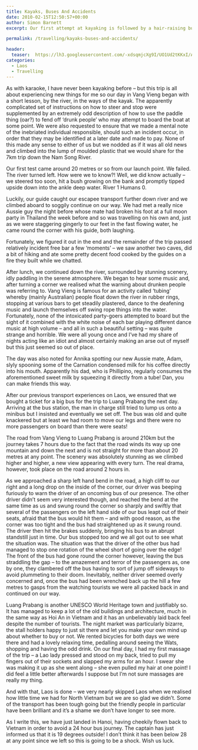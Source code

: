 ```yaml
---
title: Kayaks, Buses And Accidents
date: 2010-02-15T12:50:57+00:00
author: Simon Barnett
excerpt: Our first attempt at kayaking is followed by a hair-raising bus journey to the beautiful UNESCO World Heritage town of Luang Prabang.

permalink: /travelling/kayaks-buses-and-accidents/

header:
  teaser:  https://lh3.googleusercontent.com/-xdsqmjcXg9I/UO1Ud2tKKxI/AAAAAAAAAEg/0SHfDwNOLGI/s640/DSC_0085.JPG
categories:
  - Laos
  - Travelling
---
```

As with karaoke, I have never been kayaking before &#8211; but this trip is all about experiencing new things for me so our day in Vang Vieng began with a short lesson, by the river, in the ways of the kayak. The apparently complicated set of instructions on how to steer and stop were supplemented by an extremely odd description of how to use the paddle thing (oar?) to fend off &#8216;drunk people&#8217; who may attempt to board the boat at some point. We were also requested to ensure that we made a mental note of the inebriated individual responsible, should such an incident occur, in order that they may be identified at a later date and made to pay. None of this made any sense to either of us but we nodded as if it was all old news and climbed into the lump of moulded plastic that we would share for the 7km trip down the Nam Song River.

Our first test came around 20 metres or so from our launch point. We failed. The river turned left. How were we to know?! Well, we did know actually &#8211; we steered too soon, hit a bush growing on the bank and promptly tipped upside down into the ankle deep water. River 1 Humans 0.

Luckily, our guide caught our escapee transport further down river and we climbed aboard to soggily continue on our way. We had met a really nice Aussie guy the night before whose mate had broken his foot at a full moon party in Thailand the week before and so was travelling on his own and, just as we were staggering gingerly to our feet in the fast flowing water, he came round the corner with his guide, both laughing.

Fortunately, we figured it out in the end and the remainder of the trip passed relatively incident free bar a few &#8216;moments&#8217; &#8211; we saw another two caves, did a bit of hiking and ate some pretty decent food cooked by the guides on a fire they built while we chatted.

After lunch, we continued down the river, surrounded by stunning scenery, idly paddling in the serene atmosphere. We began to hear some music and, after turning a corner we realised what the warning about drunken people was referring to. Vang Vieng is famous for an activity called &#8216;tubing&#8217; whereby (mainly Australian) people float down the river in rubber rings, stopping at various bars to get steadily plastered, dance to the deafening music and launch themselves off swing rope things into the water. Fortunately, none of the intoxicated party-goers attempted to board but the sight of it combined with the white noise of each bar playing different dance music at high volume &#8211; and all in such a beautiful setting &#8211; was quite strange and horrible. We were all young once and I&#8217;ve had my share of nights acting like an idiot and almost certainly making an arse out of myself but this just seemed so out of place.

The day was also noted for Annika spotting our new Aussie mate, Adam, slyly spooning some of the Carnation condensed milk for his coffee directly into his mouth. Apparently his dad, who is Phillipino, regularly consumes the aforementioned sweet milk by squeezing it directly from a tube! Dan, you can make friends this way.

After our previous transport experiences on Laos, we ensured that we bought a ticket for a big bus for the trip to Luang Prabang the next day. Arriving at the bus station, the man in charge still tried to lump us onto a minibus but I insisted and eventually we set off. The bus was old and quite knackered but at least we had room to move our legs and there were no more passengers on board than there were seats!

The road from Vang Vieng to Luang Prabang is around 210km but the journey takes 7 hours due to the fact that the road winds its way up one mountain and down the next and is not straight for more than about 20 metres at any point. The scenery was absolutely stunning as we climbed higher and higher, a new view appearing with every turn. The real drama, however, took place on the road around 2 hours in.

As we approached a sharp left hand bend in the road, a high cliff to our right and a long drop on the inside of the corner, our driver was beeping furiously to warn the driver of an oncoming bus of our presence. The other driver didn&#8217;t seem very interested though, and reached the bend at the same time as us and swung round the corner so sharply and swiftly that several of the passengers on the left hand side of our bus leapt out of their seats, afraid that the bus would hit them &#8211; and with good reason, as the corner was too tight and the bus had straightened up as it swung round. The driver then hit the brakes suddenly, bringing his bus to an abrupt standstill just in time. Our bus stopped too and we all got out to see what the situation was. The situation was that the driver of the other bus had managed to stop one rotation of the wheel short of going over the edge! The front of the bus had gone round the corner however, leaving the bus straddling the gap &#8211; to the amazement and terror of the passengers as, one by one, they clambered off the bus having to sort of jump off sideways to avoid plummeting to their doom. Inevitably, neither driver seemed overly concerned and, once the bus had been wrenched back up the hill a few metres to gasps from the watching tourists we were all packed back in and continued on our way.

Luang Prabang is another UNESCO World Heritage town and justifiably so. It has managed to keep a lot of the old buildings and architecture, much in the same way as Hoi An in Vietnam and it has an unbelievably laid back feel despite the number of tourists. The night market was particularly bizarre, the stall holders happy to just sit there and let you make your own mind up about whether to buy or not. We rented bicycles for both days we were there and had a lovely relaxing time, pedalling around seeing the Wats, shopping and having the odd drink. On our final day, I had my first massage of the trip &#8211; a Lao lady pressed and stood on my back, tried to pull my fingers out of their sockets and slapped my arms for an hour. I swear she was making it up as she went along &#8211; she even pulled my hair at one point! I did feel a little better afterwards I suppose but I&#8217;m not sure massages are really my thing.

And with that, Laos is done &#8211; we very nearly skipped Laos when we realised how little time we had for North Vietnam but we are so glad we didn&#8217;t. Some of the transport has been tough going but the friendly people in particular have been brilliant and it&#8217;s a shame we don&#8217;t have longer to see more.

As I write this, we have just landed in Hanoi, having cheekily flown back to Vietnam in order to avoid a 24 hour bus journey. The captain has just informed us that it is 19 degrees outside! I don&#8217;t think it has been below 28 at any point since we left so this is going to be a shock. Wish us luck.
